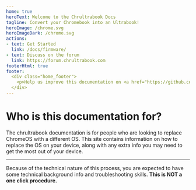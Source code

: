 ```yaml
---
home: true
heroText: Welcome to the Chrultrabook Docs
tagline: Convert your Chromebook into an Ultrabook!
heroImage: /chrome.svg
heroImageDark: /chrome.svg
actions:
- text: Get Started
  link: /docs/firmware/
- text: Discuss on the forum
  link: https://forum.chrultrabook.com
footerHtml: true
footer:
  <div class="home_footer">
    <p>Help us improve this documentation on <a href="https://github.com/chrultrabook/docs/">GitHub!</a></p>
  </div>
---
```


# Who is this documentation for?

The chrultrabook documentation is for people who are looking to replace ChromeOS with a different OS. This site contains information on how to replace the OS on your device, along with any extra info you may need to get the most out of your device.

---

Because of the technical nature of this process, you are expected to have some technical background info and troubleshooting skills. **This is NOT a one click procedure.**
